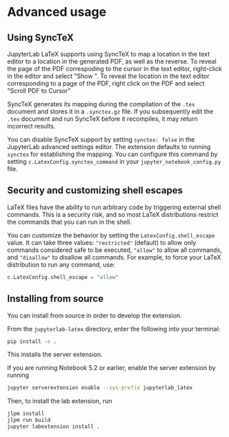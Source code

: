 # Advanced usage

## Using SyncTeX

JupyterLab LaTeX supports using SyncTeX to map a location in the
text editor to a location in the generated PDF, as well as the reverse.
To reveal the page of the PDF correspoding to the cursor in the text editor,
right-click in the editor and select "Show ".
To reveal the location in the text editor corresponding to a page of the PDF,
right click on the PDF and select "Scroll PDF to Cursor"

SyncTeX generates its mapping during the compilation of the `.tex` document
and stores it in a `.synctex.gz` file.
If you subsequently edit the `.tex` document and run SyncTeX
before it recompiles, it may return incorrect results.

You can disable SyncTeX support by setting `synctex: false`
in the JupyterLab advanced settings editor.
The extension defaults to running `synctex` for establishing the mapping.
You can configure this command by setting `c.LatexConfig.synctex_command`
in your `jupyter_notebook_config.py` file.

## Security and customizing shell escapes

LaTeX files have the ability to run arbitrary code by triggering external
shell commands. This is a security risk, and so most LaTeX distributions
restrict the commands that you can run in the shell.

You can customize the behavior by setting the `LatexConfig.shell_escape` value.
It can take three values: `"restricted"` (default) to allow only commands
considered safe to be executed, `"allow"` to allow all commands, and `"disallow"`
to disallow all commands.
For example, to force your LaTeX distribution to run any command, use:
```python
c.LatexConfig.shell_escape = "allow"
```

## Installing from source

You can install from source in order to develop the extension.

From the `jupyterlab-latex` directory, enter the following into your terminal:
```bash
pip install -e .
```
This installs the server extension.

If you are running Notebook 5.2 or earlier, enable the server extension by running
```bash
jupyter serverextension enable --sys-prefix jupyterlab_latex
```

Then, to install the lab extension, run
```bash
jlpm install
jlpm run build
jupyter labextension install .
```

